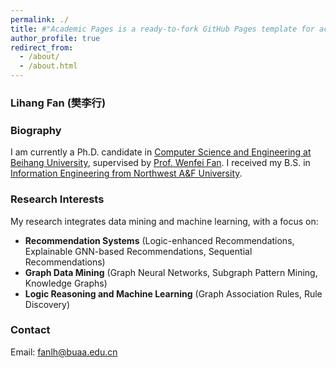 ```yaml
---
permalink: ./
title: #"Academic Pages is a ready-to-fork GitHub Pages template for academic personal websites"
author_profile: true
redirect_from: 
  - /about/
  - /about.html
---
```


### Lihang Fan (樊李行)

### Biography
I am currently a Ph.D. candidate in [Computer Science and Engineering at Beihang University](https://scse.buaa.edu.cn/English/Home.htm), supervised by ‌[Prof. Wenfei Fan](https://homepages.inf.ed.ac.uk/wenfei/)‌. I received my ‌B.S. in [Information Engineering‌ from Northwest A&F University](https://cie.nwafu.edu.cn/).

### ‌Research Interests
My research integrates ‌data mining‌ and ‌machine learning‌, with a focus on:
* **Recommendation Systems** (Logic-enhanced Recommendations, Explainable GNN-based Recommendations, Sequential Recommendations)
* **Graph Data Mining** (Graph Neural Networks, Subgraph Pattern Mining, Knowledge Graphs) 
* **Logic Reasoning and Machine Learning** (Graph Association Rules, Rule Discovery)

### Contact
Email: fanlh@buaa.edu.cn
